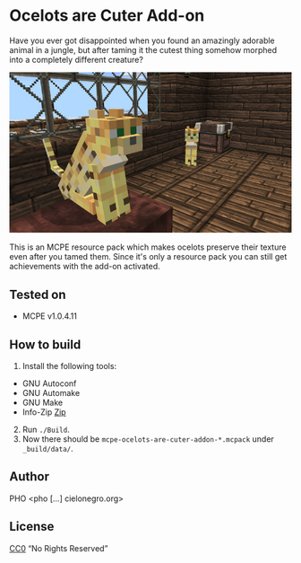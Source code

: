 # Ocelots are Cuter Add-on

Have you ever got disappointed when you found an amazingly adorable animal
in a jungle, but after taming it the cutest thing somehow morphed into
a completely different creature?

![](./img/screenshot.jpg)

This is an MCPE resource pack which makes ocelots preserve their
texture even after you tamed them. Since it's only a resource pack you
can still get achievements with the add-on activated.


## Tested on
* MCPE v1.0.4.11


## How to build
1. Install the following tools:
 * GNU Autoconf
 * GNU Automake
 * GNU Make
 * Info-Zip [Zip](http://www.info-zip.org/Zip.html)
2. Run `./Build`.
3. Now there should be `mcpe-ocelots-are-cuter-addon-*.mcpack` under
   `_build/data/`.


## Author
PHO &lt;pho [...] cielonegro.org&gt;


## License
[CC0](https://creativecommons.org/share-your-work/public-domain/cc0/)
“No Rights Reserved”
